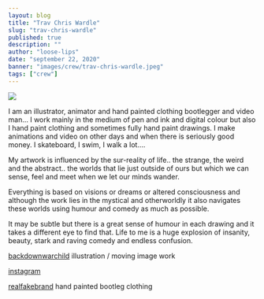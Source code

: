 ```yaml
---
layout: blog
title: "Trav Chris Wardle"
slug: "trav-chris-wardle"
published: true
description: ""
author: "loose-lips"
date: "september 22, 2020"
banner: "images/crew/trav-chris-wardle.jpeg"
tags: ["crew"]
---
```


<img src="https://loose-lips.seedpip.com/wp-content/uploads/2021/02/5f69f87ccdcb7.jpg">

I am an illustrator, animator and hand painted clothing bootlegger and video man… I work mainly in the medium of pen and ink and digital colour but also I hand paint clothing and sometimes fully hand paint drawings. I make animations and video on other days and when there is seriously good money. I skateboard, I swim, I walk a lot….

My artwork is influenced by the sur-reality of life.. the strange, the weird and the abstract.. the worlds that lie just outside of ours but which we can sense, feel and meet when we let our minds wander.

Everything is based on visions or dreams or altered consciousness and although the work lies in the mystical and otherworldly it also navigates these worlds using humour and comedy as much as possible.

It may be subtle but there is a great sense of humour in each drawing and it takes a different eye to find that. Life to me is a huge explosion of insanity, beauty, stark and raving comedy and endless confusion.

[backdownwarchild](http://www.backdownwarchild.co.uk) illustration / moving image work

[instagram](http://instagram.com/raheal_fahake)

[realfakebrand](http://www.realfakebrand.com) hand painted bootleg clothing
